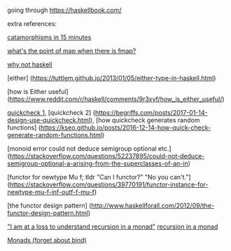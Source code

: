 going through https://haskellbook.com/

extra references:

[catamorphisms in 15 minutes](http://chrislambda.github.io/blog/2014/01/30/catamorphisms-in-15-minutes/)

[what's the point of map when there is fmap?](https://stackoverflow.com/questions/6824255/whats-the-point-of-map-in-haskell-when-there-is-fmap)

[why not haskell](https://pchiusano.github.io/2017-01-20/why-not-haskell.html)

[either] (https://tuttlem.github.io/2013/01/05/either-type-in-haskell.html)

[how is Either useful] (https://www.reddit.com/r/haskell/comments/9r3xyf/how_is_either_useful/)

[quickcheck 1](https://cseweb.ucsd.edu/classes/wi14/cse230-a/lectures/lec-quickcheck.html),
[quickcheck 2] (https://begriffs.com/posts/2017-01-14-design-use-quickcheck.html),
[how quickcheck generates random functions] (https://kseo.github.io/posts/2016-12-14-how-quick-check-generate-random-functions.html)

[monoid error could not deduce semigroup optional etc.] (https://stackoverflow.com/questions/52237895/could-not-deduce-semigroup-optional-a-arising-from-the-superclasses-of-an-in)

[functor for newtype Mu f; tldr "Can I functor?" "No you can't."] (https://stackoverflow.com/questions/39770191/functor-instance-for-newtype-mu-f-inf-outf-f-mu-f)

[the functor design pattern] (http://www.haskellforall.com/2012/09/the-functor-design-pattern.html)

["I am at a loss to understand recursion in a monad"](https://stackoverflow.com/questions/27062003/recursion-in-a-monad)
[recursion in a monad](https://wiki.haskell.org/Recursion_in_a_monad)

[Monads \(forget about bind\)](https://www.ahnfelt.net/monads-forget-about-bind/)
